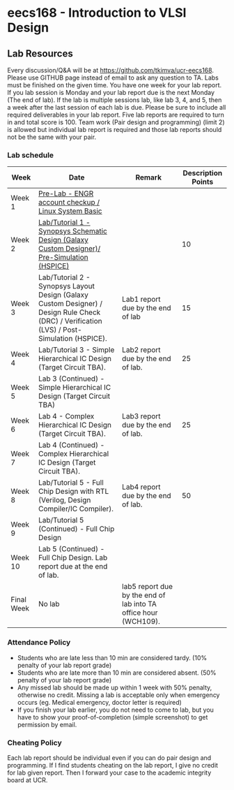 # eecs168 - Introduction to VLSI Design

## Lab Resources

Every discussion/Q&A will be at https://github.com/tkimva/ucr-eecs168. Please use GITHUB page instead of email to ask any question to TA. Labs must be finished on the given time. You have one week for your lab report. If you lab session is Monday and your lab report due is the next Monday (The end of lab). If the lab is multiple sessions lab, like lab 3, 4, and 5, then a week after the last session of each lab is due. Please be sure to include all required deliverables in your lab report. Five lab reports are required to turn in and total score is 100. Team work (Pair design and programming) (limit 2) is allowed but individual lab report is required and those lab reports should not be the same with your pair.

### Lab schedule

| Week | Date | Remark | Description	Points |
| ---- | ---- | -------| ------------------ |
| Week 1	|	[Pre-Lab - ENGR account checkup / Linux System Basic](https://github.com/tkimva/ucr-eecs168/tree/master/lab0)	| | |
| Week 2	| [Lab/Tutorial 1 - Synopsys Schematic Design (Galaxy Custom Designer)/ Pre-Simulation (HSPICE)](https://github.com/tkimva/ucr-eecs168/tree/master/lab1)	| |10|
| Week 3	| Lab/Tutorial 2 - Synopsys Layout Design (Galaxy Custom Designer) / Design Rule Check (DRC) / Verification (LVS) / Post-Simulation (HSPICE). | Lab1 report due by the end of lab | 15 |
|Week 4		 | Lab/Tutorial 3 - Simple Hierarchical IC Design (Target Circuit TBA). | Lab2 report due by the end of lab.	| 25 |
|Week 5		| Lab 3 (Continued) - Simple Hierarchical IC Design (Target Circuit TBA)	| | |
|Week 6	  | Lab 4 - Complex Hierarchical IC Design (Target Circuit TBA). | Lab3 report due by the end of lab.	| 25 |
|Week 7		| Lab 4 (Continued) - Complex Hierarchical IC Design (Target Circuit TBA).|	| |
|Week 8		| Lab/Tutorial 5 - Full Chip Design with RTL (Verilog, Design Compiler/IC Compiler).| Lab4 report due by the end of lab.	| 50 |
|Week 9		|Lab/Tutorial 5 (Continued) - Full Chip Design	|  |  |
|Week 10	|	Lab 5 (Continued) - Full Chip Design. Lab report due at the end of lab.	|  |  |
|Final Week | No lab | lab5 report due by the end of lab into TA office hour (WCH109). |  | |

### Attendance Policy

- Students who are late less than 10 min are considered tardy. (10% penalty of your lab report grade)
- Students who are late more than 10 min are considered absent. (50% penalty of your lab report grade)
- Any missed lab should be made up within 1 week with 50% penalty, otherwise no credit. Missing a lab is acceptable only when emergency occurs (eg. Medical emergency, doctor letter is required)
- If you finish your lab earlier, you do not need to come to lab, but you have to show your proof-of-completion (simple screenshot) to get permission by email.

### Cheating Policy

Each lab report should be individual even if you can do pair design and programming. If I find students cheating on the lab report, I give no credit for lab given report. Then I forward your case to the academic integrity board at UCR.
